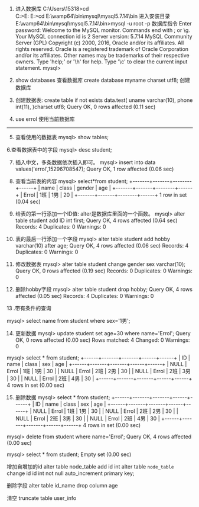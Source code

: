 1. 进入数据库
C:\Users\15318>cd\
C:\>E:
E:\>cd E:\wamp64\bin\mysql\mysql5.7.14\bin  进入安装目录
E:\wamp64\bin\mysql\mysql5.7.14\bin>mysql -u root -p 数据库指令
Enter password:
Welcome to the MySQL monitor.  Commands end with ; or \g.
Your MySQL connection id is 2
Server version: 5.7.14 MySQL Community Server (GPL)
Copyright (c) 2000, 2016, Oracle and/or its affiliates. All rights reserved.
Oracle is a registered trademark of Oracle Corporation and/or its
affiliates. Other names may be trademarks of their respective
owners.
Type 'help;' or '\h' for help. Type '\c' to clear the current input statement.
mysql>

2. show databases  查看数据库
 create database myname charset utf8;  创建数据库

3. 创建数据表:
        create table if not exists data.test(
                   uname varchar(10),
                   phone int(11),
                   )charset utf8;
        Query OK, 0 rows affected (0.11 sec)
        
4. use errol   使用当前数据库
-------------------------------------------------------------------------------------------------
5. 查看使用的数据表
mysql>  show tables;

6.查看数据表中的字段
mysql> desc student;

7. 插入中文，多条数据依次插入即可。
mysql>    insert into data values('errol',15296708547);
Query OK, 1 row affected (0.06 sec)

8. 查看当前表的内容
mysql>  select*from student;
+-------+-------+--------+------+
| name  | class | gender | age  |
+-------+-------+--------+------+
| Errol | 1班   | 1男    |   20 |
+-------+-------+--------+------+
1 row in set (0.04 sec)

9. 给表的第一行添加一个ID值:  alter是数据库里面的一个函数。
mysql>
 alter table student
     add ID int first;
Query OK, 4 rows affected (0.64 sec)
Records: 4  Duplicates: 0  Warnings: 0

10. 表的最后一行添加一个字段
mysql>
 alter table student
     add  hobby varchar(10)
   after age;
Query OK, 4 rows affected (0.06 sec)
Records: 4  Duplicates: 0  Warnings: 0

11. 修改数据表
mysql>
alter table student
    change gender sex varchar(10);
Query OK, 0 rows affected (0.19 sec)
Records: 0  Duplicates: 0  Warnings: 0

12. 删除hobby字段
mysql>
 alter table student drop hobby;
Query OK, 4 rows affected (0.05 sec)
Records: 4  Duplicates: 0  Warnings: 0

13 .带有条件的查询

mysql>
 select  name from student where sex='1男';

14. 更新数据
mysql>
 update student set  age=30 where name='Errol';
Query OK, 0 rows affected (0.00 sec)
Rows matched: 4  Changed: 0  Warnings: 0

mysql> select * from student;
+------+-------+-------+------+------+
| ID   | name  | class | sex  | age  |
+------+-------+-------+------+------+
| NULL | Errol | 1班   | 1男  |   30 |
| NULL | Errol | 2班   | 2男  |   30 |
| NULL | Errol | 2班   | 3男  |   30 |
| NULL | Errol | 2班   | 4男  |   30 |
+------+-------+-------+------+------+
4 rows in set (0.00 sec)

15. 删除数据
mysql> select * from student;
+------+-------+-------+------+------+
| ID   | name  | class | sex  | age  |
+------+-------+-------+------+------+
| NULL | Errol | 1班   | 1男  |   30 |
| NULL | Errol | 2班   | 2男  |   30 |
| NULL | Errol | 2班   | 3男  |   30 |
| NULL | Errol | 2班   | 4男  |   30 |
+------+-------+-------+------+------+
4 rows in set (0.00 sec)

mysql>    delete from student where name='Errol';
Query OK, 4 rows affected (0.00 sec)

mysql> select * from student;
Empty set (0.00 sec)



增加自增加的id
alter table node_table add id int
alter table `node_table` change id id int not null auto_increment primary key; 

删除字段
alter table id_name drop column age

清空
 truncate table user_info
